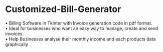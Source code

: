 # Customized-Bill-Generator
• Billing Software in Tkinter with Invoice generation code in pdf format. <br>
• Ideal for businesses who want an easy way to manage, create and send invoices. <br>
• Help Businesses analyse their monthly income and each products data graphically<br>
